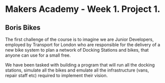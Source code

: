 <h1>Makers Academy - Week 1. Project 1.</h1>
<h2>Boris Bikes</h2>

<p>The first challenge of the course is to imagine we are Junior Developers, employed by 
Transport for London who are responsible for the delivery of a new bike system to plan a network of Docking Stations and bikes, that anyone can use for a small free.</p>

<p>We have been tasked with building a program that will run all the docking stations, simulate all the bikes and emulate all the infrastructure (vans, repair staff etc) required to implement their vision.</p>

 
